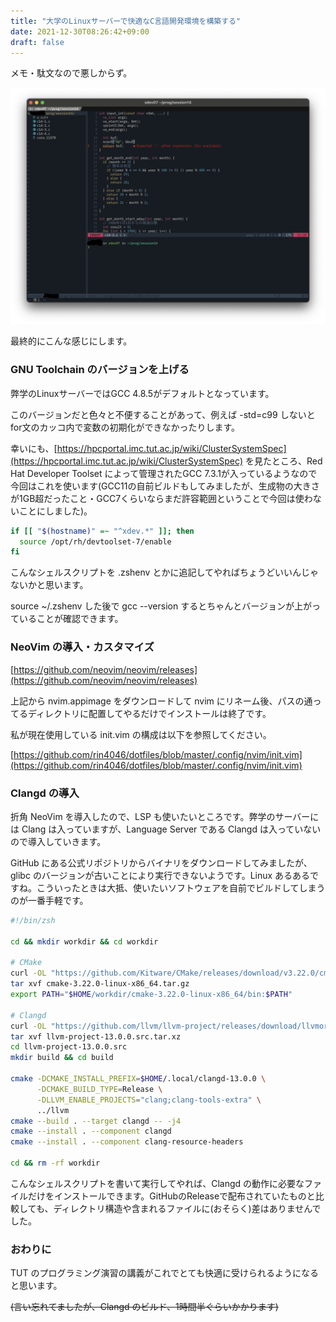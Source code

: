 ```yaml
---
title: "大学のLinuxサーバーで快適なC言語開発環境を構築する"
date: 2021-12-30T08:26:42+09:00
draft: false
---
```


メモ・駄文なので悪しからず。

<!-- more -->

![](./20211230105831.png)

最終的にこんな感じにします。

### GNU Toolchain のバージョンを上げる

弊学のLinuxサーバーではGCC 4.8.5がデフォルトとなっています。

このバージョンだと色々と不便することがあって、例えば -std=c99 しないとfor文のカッコ内で変数の初期化ができなかったりします。

幸いにも、[https://hpcportal.imc.tut.ac.jp/wiki/ClusterSystemSpec](https://hpcportal.imc.tut.ac.jp/wiki/ClusterSystemSpec) を見たところ、Red Hat Developer Toolset によって管理されたGCC 7.3.1が入っているようなので今回はこれを使います(GCC11の自前ビルドもしてみましたが、生成物の大きさが1GB超だったこと・GCC7くらいならまだ許容範囲ということで今回は使わないことにしました)。

```zsh
if [[ "$(hostname)" =~ "^xdev.*" ]]; then
  source /opt/rh/devtoolset-7/enable
fi
```

こんなシェルスクリプトを .zshenv とかに追記してやればちょうどいいんじゃないかと思います。

source ~/.zshenv した後で gcc --version するとちゃんとバージョンが上がっていることが確認できます。

### NeoVim の導入・カスタマイズ

[https://github.com/neovim/neovim/releases](https://github.com/neovim/neovim/releases)

上記から nvim.appimage をダウンロードして nvim にリネーム後、パスの通ってるディレクトリに配置してやるだけでインストールは終了です。

私が現在使用している init.vim の構成は以下を参照してください。

[https://github.com/rin4046/dotfiles/blob/master/.config/nvim/init.vim](https://github.com/rin4046/dotfiles/blob/master/.config/nvim/init.vim)

### Clangd の導入

折角 NeoVim を導入したので、LSP も使いたいところです。弊学のサーバーには Clang は入っていますが、Language Server である Clangd は入っていないので導入していきます。

GitHub にある公式リポジトリからバイナリをダウンロードしてみましたが、glibc のバージョンが古いことにより実行できないようです。Linux あるあるですね。こういったときは大抵、使いたいソフトウェアを自前でビルドしてしまうのが一番手軽です。

```zsh
#!/bin/zsh

cd && mkdir workdir && cd workdir

# CMake
curl -OL "https://github.com/Kitware/CMake/releases/download/v3.22.0/cmake-3.22.0-linux-x86_64.tar.gz"
tar xvf cmake-3.22.0-linux-x86_64.tar.gz
export PATH="$HOME/workdir/cmake-3.22.0-linux-x86_64/bin:$PATH"

# Clangd
curl -OL "https://github.com/llvm/llvm-project/releases/download/llvmorg-13.0.0/llvm-project-13.0.0.src.tar.xz"
tar xvf llvm-project-13.0.0.src.tar.xz
cd llvm-project-13.0.0.src
mkdir build && cd build

cmake -DCMAKE_INSTALL_PREFIX=$HOME/.local/clangd-13.0.0 \
      -DCMAKE_BUILD_TYPE=Release \
      -DLLVM_ENABLE_PROJECTS="clang;clang-tools-extra" \
      ../llvm
cmake --build . --target clangd -- -j4
cmake --install . --component clangd
cmake --install . --component clang-resource-headers

cd && rm -rf workdir
```

こんなシェルスクリプトを書いて実行してやれば、Clangd の動作に必要なファイルだけをインストールできます。GitHubのReleaseで配布されていたものと比較しても、ディレクトリ構造や含まれるファイルに(おそらく)差はありませんでした。

### おわりに

TUT のプログラミング演習の講義がこれでとても快適に受けられるようになると思います。

<s>(言い忘れてましたが、Clangd のビルド、1時間半ぐらいかかります)</s>
